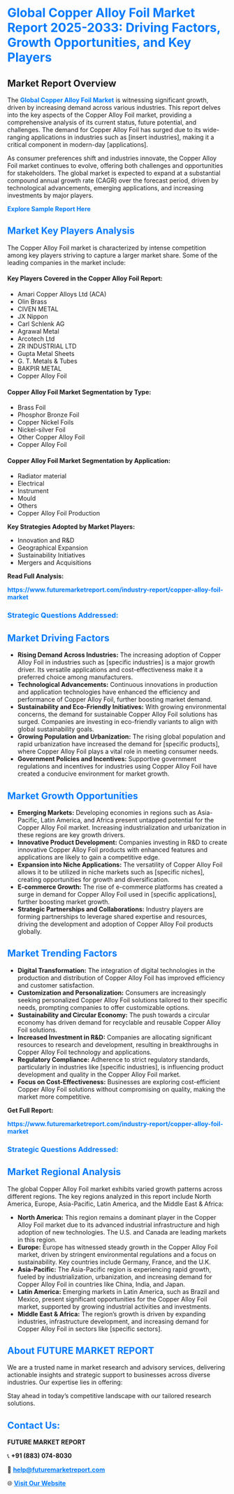 <h1 style="color: #007BFF;">Global Copper Alloy Foil Market Report 2025-2033: Driving Factors, Growth Opportunities, and Key Players</h1>

<section id="overview">
<h2>Market Report Overview</h2>
<p>The <a href="https://www.futuremarketreport.com/industry-report/copper-alloy-foil-market" style="color: #007BFF; text-decoration: none;"><strong>Global Copper Alloy Foil Market</strong></a> is witnessing significant growth, driven by increasing demand across various industries. This report delves into the key aspects of the Copper Alloy Foil market, providing a comprehensive analysis of its current status, future potential, and challenges. The demand for Copper Alloy Foil has surged due to its wide-ranging applications in industries such as [insert industries], making it a critical component in modern-day [applications].</p>
<p>As consumer preferences shift and industries innovate, the Copper Alloy Foil market continues to evolve, offering both challenges and opportunities for stakeholders. The global market is expected to expand at a substantial compound annual growth rate (CAGR) over the forecast period, driven by technological advancements, emerging applications, and increasing investments by major players.</p>
</section>

<section id="overview">
<p><a href="https://www.futuremarketreport.com/request-sample/reportId=110561" style="color: #007BFF; text-decoration: none;"><strong>Explore Sample Report Here</strong></a></p>
</section>

<section id="key-players">
<h2 style="color: #007BFF;">Market Key Players Analysis</h2>
<p>The Copper Alloy Foil market is characterized by intense competition among key players striving to capture a larger market share. Some of the leading companies in the market include:</p>
<h4>Key Players Covered in the Copper Alloy Foil Report:</h4>
<ul><li>Amari Copper Alloys Ltd (ACA)</li><li>Olin Brass</li><li>CIVEN METAL</li><li>JX Nippon</li><li>Carl Schlenk AG</li><li>Agrawal Metal</li><li>Arcotech Ltd</li><li>ZR INDUSTRIAL LTD</li><li>Gupta Metal Sheets</li><li>G. T. Metals &amp; Tubes</li><li>BAKPIR METAL</li><li>Copper Alloy Foil</li></ul>
<h4>Copper Alloy Foil Market Segmentation by Type:</h4>
<ul><li>Brass Foil</li><li>Phosphor Bronze Foil</li><li>Copper Nickel Foils</li><li>Nickel-silver Foil</li><li>Other Copper Alloy Foil</li><li>Copper Alloy Foil</li></ul>

<h4>Copper Alloy Foil Market Segmentation by Application:</h4>
<ul><li>Radiator material</li><li>Electrical</li><li>Instrument</li><li>Mould</li><li>Others</li><li>Copper Alloy Foil Production</li></ul>
<p><strong>Key Strategies Adopted by Market Players:</strong></p>
<ul>
<li>Innovation and R&D</li>
<li>Geographical Expansion</li>
<li>Sustainability Initiatives</li>
<li>Mergers and Acquisitions</li>
</ul>
</section>

<section>
<p><strong>Read Full Analysis: </strong></p><a href="https://www.futuremarketreport.com/industry-report/copper-alloy-foil-market" style="color: #007BFF; text-decoration: none;"><strong>https://www.futuremarketreport.com/industry-report/copper-alloy-foil-market</strong></a>
<h3 style="color: #007BFF;">Strategic Questions Addressed:</h3>
</section>

<section id="driving-factors">
<h2 style="color: #007BFF;">Market Driving Factors</h2>
<ul>
<li><strong>Rising Demand Across Industries:</strong> The increasing adoption of Copper Alloy Foil in industries such as [specific industries] is a major growth driver. Its versatile applications and cost-effectiveness make it a preferred choice among manufacturers.</li>
<li><strong>Technological Advancements:</strong> Continuous innovations in production and application technologies have enhanced the efficiency and performance of Copper Alloy Foil, further boosting market demand.</li>
<li><strong>Sustainability and Eco-Friendly Initiatives:</strong> With growing environmental concerns, the demand for sustainable Copper Alloy Foil solutions has surged. Companies are investing in eco-friendly variants to align with global sustainability goals.</li>
<li><strong>Growing Population and Urbanization:</strong> The rising global population and rapid urbanization have increased the demand for [specific products], where Copper Alloy Foil plays a vital role in meeting consumer needs.</li>
<li><strong>Government Policies and Incentives:</strong> Supportive government regulations and incentives for industries using Copper Alloy Foil have created a conducive environment for market growth.</li>
</ul>
</section>

<section id="growth-opportunities">
<h2 style="color: #007BFF;">Market Growth Opportunities</h2>
<ul>
<li><strong>Emerging Markets:</strong> Developing economies in regions such as Asia-Pacific, Latin America, and Africa present untapped potential for the Copper Alloy Foil market. Increasing industrialization and urbanization in these regions are key growth drivers.</li>
<li><strong>Innovative Product Development:</strong> Companies investing in R&D to create innovative Copper Alloy Foil products with enhanced features and applications are likely to gain a competitive edge.</li>
<li><strong>Expansion into Niche Applications:</strong> The versatility of Copper Alloy Foil allows it to be utilized in niche markets such as [specific niches], creating opportunities for growth and diversification.</li>
<li><strong>E-commerce Growth:</strong> The rise of e-commerce platforms has created a surge in demand for Copper Alloy Foil used in [specific applications], further boosting market growth.</li>
<li><strong>Strategic Partnerships and Collaborations:</strong> Industry players are forming partnerships to leverage shared expertise and resources, driving the development and adoption of Copper Alloy Foil products globally.</li>
</ul>
</section>

<section id="trending-factors">
<h2 style="color: #007BFF;">Market Trending Factors</h2>
<ul>
<li><strong>Digital Transformation:</strong> The integration of digital technologies in the production and distribution of Copper Alloy Foil has improved efficiency and customer satisfaction.</li>
<li><strong>Customization and Personalization:</strong> Consumers are increasingly seeking personalized Copper Alloy Foil solutions tailored to their specific needs, prompting companies to offer customizable options.</li>
<li><strong>Sustainability and Circular Economy:</strong> The push towards a circular economy has driven demand for recyclable and reusable Copper Alloy Foil solutions.</li>
<li><strong>Increased Investment in R&D:</strong> Companies are allocating significant resources to research and development, resulting in breakthroughs in Copper Alloy Foil technology and applications.</li>
<li><strong>Regulatory Compliance:</strong> Adherence to strict regulatory standards, particularly in industries like [specific industries], is influencing product development and quality in the Copper Alloy Foil market.</li>
<li><strong>Focus on Cost-Effectiveness:</strong> Businesses are exploring cost-efficient Copper Alloy Foil solutions without compromising on quality, making the market more competitive.</li>
</ul>
</section>

<section>
<p><strong>Get Full Report: </strong></p><a href="https://www.futuremarketreport.com/industry-report/copper-alloy-foil-market" style="color: #007BFF; text-decoration: none;"><strong>https://www.futuremarketreport.com/industry-report/copper-alloy-foil-market</strong></a>
<h3 style="color: #007BFF;">Strategic Questions Addressed:</h3>
</section>


<section id="regional-analysis">
<h2 style="color: #007BFF;">Market Regional Analysis</h2>
<p>The global Copper Alloy Foil market exhibits varied growth patterns across different regions. The key regions analyzed in this report include North America, Europe, Asia-Pacific, Latin America, and the Middle East & Africa:</p>
<ul>
<li><strong>North America:</strong> This region remains a dominant player in the Copper Alloy Foil market due to its advanced industrial infrastructure and high adoption of new technologies. The U.S. and Canada are leading markets in this region.</li>
<li><strong>Europe:</strong> Europe has witnessed steady growth in the Copper Alloy Foil market, driven by stringent environmental regulations and a focus on sustainability. Key countries include Germany, France, and the U.K.</li>
<li><strong>Asia-Pacific:</strong> The Asia-Pacific region is experiencing rapid growth, fueled by industrialization, urbanization, and increasing demand for Copper Alloy Foil in countries like China, India, and Japan.</li>
<li><strong>Latin America:</strong> Emerging markets in Latin America, such as Brazil and Mexico, present significant opportunities for the Copper Alloy Foil market, supported by growing industrial activities and investments.</li>
<li><strong>Middle East & Africa:</strong> The region’s growth is driven by expanding industries, infrastructure development, and increasing demand for Copper Alloy Foil in sectors like [specific sectors].</li>
</ul>
</section>

<footer>
<h2 style="color: #007BFF;">About FUTURE MARKET REPORT</h2>
<p>We are a trusted name in market research and advisory services, delivering actionable insights and strategic support to businesses across diverse industries. Our expertise lies in offering:</p>

<p>Stay ahead in today’s competitive landscape with our tailored research solutions.</p>

<h2 style="color: #007BFF;">Contact Us:</h2>
<p><strong>FUTURE MARKET REPORT</strong></p>
<p>📞 <strong>+91 (883) 074-8030</strong></p>
<p>📧 <strong><a href="mailto:help@futuremarketreport.com" style="color: #007BFF;">help@futuremarketreport.com</a></strong></p>
<p>🌐 <strong><a href="https://www.futuremarketreport.com/" style="color: #007BFF;">Visit Our Website</a></strong></p>
</footer>
